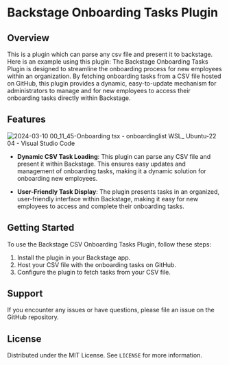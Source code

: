 # Backstage Onboarding Tasks Plugin

## Overview
This is a plugin which can parse any csv file and present it to backstage. Here is an example using this plugin: The Backstage Onboarding Tasks Plugin is designed to streamline the onboarding process for new employees within an organization. By fetching onboarding tasks from a CSV file hosted on GitHub, this plugin provides a dynamic, easy-to-update mechanism for administrators to manage and for new employees to access their onboarding tasks directly within Backstage.

## Features
![2024-03-10 00_11_45-Onboarding tsx - onboardinglist  WSL_ Ubuntu-22 04  - Visual Studio Code](https://github.com/automationpi/backstage-plugin-csvloader/assets/82222256/b9011db9-bcb7-4033-81fb-9a5c49ca6eed)

- **Dynamic CSV Task Loading**: This plugin can parse any CSV file and present it within Backstage. This ensures easy updates and management of onboarding tasks, making it a dynamic solution for onboarding new employees.

- **User-Friendly Task Display**: The plugin presents tasks in an organized, user-friendly interface within Backstage, making it easy for new employees to access and complete their onboarding tasks.

## Getting Started
To use the Backstage CSV Onboarding Tasks Plugin, follow these steps:

1. Install the plugin in your Backstage app.
2. Host your CSV file with the onboarding tasks on GitHub.
3. Configure the plugin to fetch tasks from your CSV file.

## Support

If you encounter any issues or have questions, please file an issue on the GitHub repository.

## License

Distributed under the MIT License. See `LICENSE` for more information.

